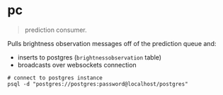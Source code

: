 # pc

> prediction consumer.

Pulls brightness observation messages off of the prediction queue and:

- inserts to postgres (`brightnessobservation` table)
- broadcasts over websockets connection

```shell
# connect to postgres instance
psql -d "postgres://postgres:password@localhost/postgres"
```
